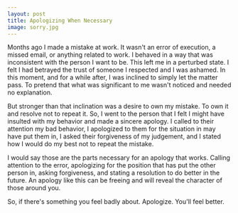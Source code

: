 ```yaml
---
layout: post
title: Apologizing When Necessary
image: sorry.jpg
---
```


Months ago I made a mistake at work. It wasn't an error of execution, a missed email, or anything related to work. I behaved in a way that was inconsistent with the person I want to be. This left me in a perturbed state. I felt I had betrayed the trust of someone I respected and I was ashamed. In this moment, and for a while after, I was inclined to simply let the matter pass. To pretend that what was significant to me wasn't noticed and needed no explanation.

But stronger than that inclination was a desire to own my mistake. To own it and resolve not to repeat it. So, I went to the person that I felt I might have insulted with my behavior and made a sincere apology. I called to their attention my bad behavior, I apologized to them for the situation in may have put them in, I asked their forgiveness of my judgement, and I stated how I would do my best not to repeat the mistake.

I would say those are the parts necessary for an apology that works.  Calling attention to the error, apologizing for the position that has put the other person in, asking forgiveness, and stating a resolution to do better in the future. An apology like this can be freeing and will reveal the character of those around you.

So, if there's something you feel badly about.  Apologize.  You'll feel better.
